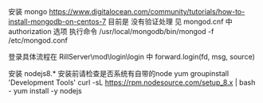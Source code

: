 安装 mongo https://www.digitalocean.com/community/tutorials/how-to-install-mongodb-on-centos-7
目前是 没有验证处理 见 mongod.cnf 中 authorization 选项
执行命令 /usr/local/mongodb/bin/mongod -f /etc/mongod.conf

登录具体流程在 RillServer\mod\login\login 中 forward.login(fd, msg, source)

安装 nodejs8.*
安装前请检查是否系统有自带的node
yum groupinstall 'Development Tools'
curl -sL https://rpm.nodesource.com/setup_8.x | bash -
yum install -y nodejs